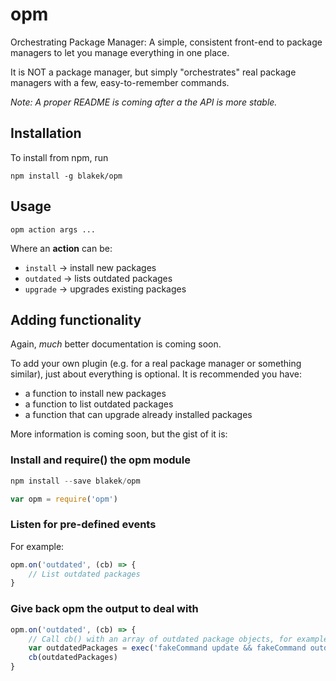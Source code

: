 # opm

Orchestrating Package Manager: A simple, consistent front-end to package
managers to let you manage everything in one place.

It is NOT a package manager, but simply "orchestrates" real package managers
with a few, easy-to-remember commands.

*Note: A proper README is coming after a the API is more stable.*

## Installation

To install from npm, run

`npm install -g blakek/opm`

## Usage

`opm action args ...`

Where an **action** can be:

  * `install` → install new packages
  * `outdated` → lists outdated packages
  * `upgrade` → upgrades existing packages

## Adding functionality

Again, *much* better documentation is coming soon.

To add your own plugin (e.g. for a real package manager or something similar),
just about everything is optional.  It is recommended you have:

  - a function to install new packages
  - a function to list outdated packages
  - a function that can upgrade already installed packages

More information is coming soon, but the gist of it is:

### Install and require() the opm module

```javascript
npm install --save blakek/opm
```

```javascript
var opm = require('opm')
```

### Listen for pre-defined events
For example:

```javascript
opm.on('outdated', (cb) => {
	// List outdated packages
}
```

### Give back opm the output to deal with
```javascript
opm.on('outdated', (cb) => {
	// Call cb() with an array of outdated package objects, for example:
	var outdatedPackages = exec('fakeCommand update && fakeCommand outdated')
	cb(outdatedPackages)
}
```
